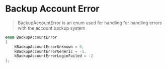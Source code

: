 # Backup Account Error

> BackupAccountError is an enum used for handling for handling errors with the account backup system

```cpp
enum BackupAccountError
{
    kBackupAccountErrorUnknown = 0,
    kBackupAccountErrorGeneric = -1,
    kBackupAccountErrorLoginFailed = -2
};
```
